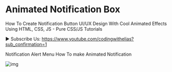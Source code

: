 # Animated Notification Box

How To Create Notification Button UI/UX Design With Cool Animated Effects Using HTML, CSS, JS - Pure CSS/JS Tutorials   

► Subscribe Us: https://www.youtube.com/codingwithelias?sub_confirmation=1   

Notification Alert Menu 
How To make Animated Notification

![img](https://github.com/eliasFsDev/Animated-Notification-Box/blob/master/Notification.png)
